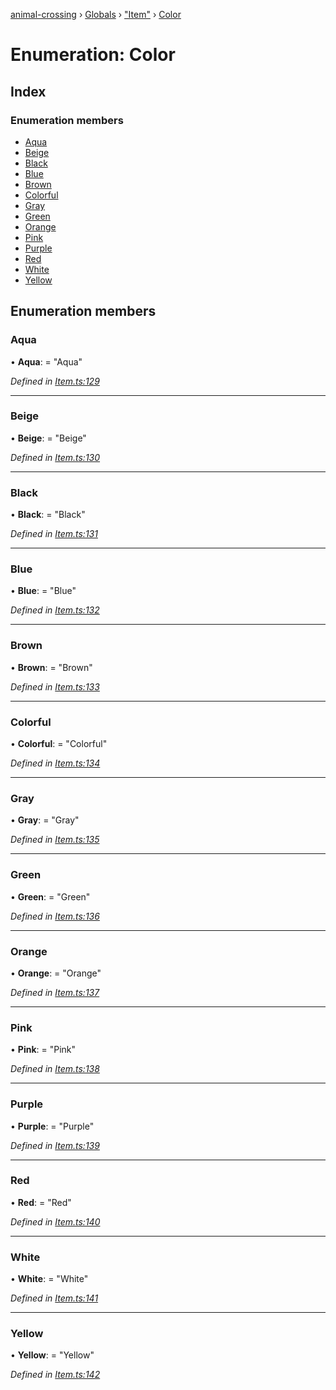 [animal-crossing](../README.md) › [Globals](../globals.md) › ["Item"](../modules/_item_.md) › [Color](_item_.color.md)

# Enumeration: Color

## Index

### Enumeration members

* [Aqua](_item_.color.md#aqua)
* [Beige](_item_.color.md#beige)
* [Black](_item_.color.md#black)
* [Blue](_item_.color.md#blue)
* [Brown](_item_.color.md#brown)
* [Colorful](_item_.color.md#colorful)
* [Gray](_item_.color.md#gray)
* [Green](_item_.color.md#green)
* [Orange](_item_.color.md#orange)
* [Pink](_item_.color.md#pink)
* [Purple](_item_.color.md#purple)
* [Red](_item_.color.md#red)
* [White](_item_.color.md#white)
* [Yellow](_item_.color.md#yellow)

## Enumeration members

###  Aqua

• **Aqua**: = "Aqua"

*Defined in [Item.ts:129](https://github.com/Norviah/animal-crossing/blob/fc7c924/module/types/Item.ts#L129)*

___

###  Beige

• **Beige**: = "Beige"

*Defined in [Item.ts:130](https://github.com/Norviah/animal-crossing/blob/fc7c924/module/types/Item.ts#L130)*

___

###  Black

• **Black**: = "Black"

*Defined in [Item.ts:131](https://github.com/Norviah/animal-crossing/blob/fc7c924/module/types/Item.ts#L131)*

___

###  Blue

• **Blue**: = "Blue"

*Defined in [Item.ts:132](https://github.com/Norviah/animal-crossing/blob/fc7c924/module/types/Item.ts#L132)*

___

###  Brown

• **Brown**: = "Brown"

*Defined in [Item.ts:133](https://github.com/Norviah/animal-crossing/blob/fc7c924/module/types/Item.ts#L133)*

___

###  Colorful

• **Colorful**: = "Colorful"

*Defined in [Item.ts:134](https://github.com/Norviah/animal-crossing/blob/fc7c924/module/types/Item.ts#L134)*

___

###  Gray

• **Gray**: = "Gray"

*Defined in [Item.ts:135](https://github.com/Norviah/animal-crossing/blob/fc7c924/module/types/Item.ts#L135)*

___

###  Green

• **Green**: = "Green"

*Defined in [Item.ts:136](https://github.com/Norviah/animal-crossing/blob/fc7c924/module/types/Item.ts#L136)*

___

###  Orange

• **Orange**: = "Orange"

*Defined in [Item.ts:137](https://github.com/Norviah/animal-crossing/blob/fc7c924/module/types/Item.ts#L137)*

___

###  Pink

• **Pink**: = "Pink"

*Defined in [Item.ts:138](https://github.com/Norviah/animal-crossing/blob/fc7c924/module/types/Item.ts#L138)*

___

###  Purple

• **Purple**: = "Purple"

*Defined in [Item.ts:139](https://github.com/Norviah/animal-crossing/blob/fc7c924/module/types/Item.ts#L139)*

___

###  Red

• **Red**: = "Red"

*Defined in [Item.ts:140](https://github.com/Norviah/animal-crossing/blob/fc7c924/module/types/Item.ts#L140)*

___

###  White

• **White**: = "White"

*Defined in [Item.ts:141](https://github.com/Norviah/animal-crossing/blob/fc7c924/module/types/Item.ts#L141)*

___

###  Yellow

• **Yellow**: = "Yellow"

*Defined in [Item.ts:142](https://github.com/Norviah/animal-crossing/blob/fc7c924/module/types/Item.ts#L142)*
